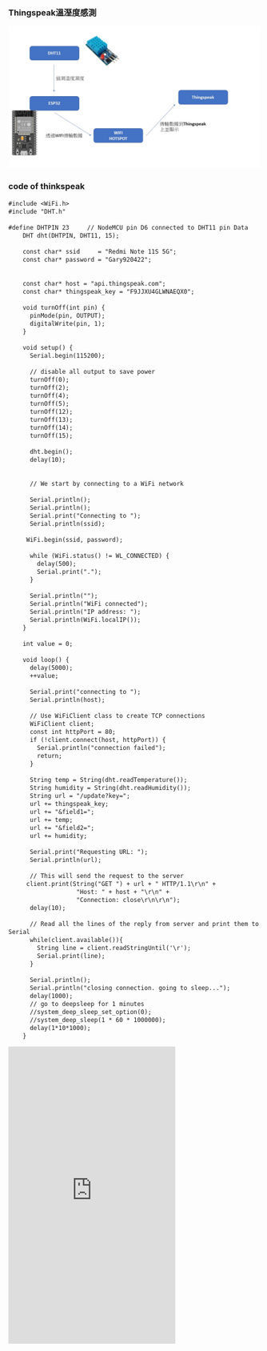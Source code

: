 ### Thingspeak溫溼度感測
![](https://github.com/GaryHSU16/MCU-course/blob/main/images/Thingspeak.jpg?raw=true)
### code of thinkspeak

    #include <WiFi.h> 
    #include "DHT.h"

    #define DHTPIN 23     // NodeMCU pin D6 connected to DHT11 pin Data
        DHT dht(DHTPIN, DHT11, 15);

        const char* ssid     = "Redmi Note 11S 5G";
        const char* password = "Gary920422";


        const char* host = "api.thingspeak.com";
        const char* thingspeak_key = "F9JJXU4GLWNAEQX0";

        void turnOff(int pin) {
          pinMode(pin, OUTPUT);
          digitalWrite(pin, 1);
        }

        void setup() {
          Serial.begin(115200);

          // disable all output to save power
          turnOff(0);
          turnOff(2);
          turnOff(4);
          turnOff(5);
          turnOff(12);
          turnOff(13);
          turnOff(14);
          turnOff(15);

          dht.begin();
          delay(10);
  

          // We start by connecting to a WiFi network

          Serial.println();
          Serial.println();
          Serial.print("Connecting to ");
          Serial.println(ssid);
  
         WiFi.begin(ssid, password);
  
          while (WiFi.status() != WL_CONNECTED) {
            delay(500);
            Serial.print(".");
          }

          Serial.println("");
          Serial.println("WiFi connected");  
          Serial.println("IP address: ");
          Serial.println(WiFi.localIP());
        }

        int value = 0;

        void loop() {
          delay(5000);
          ++value;

          Serial.print("connecting to ");
          Serial.println(host);
  
          // Use WiFiClient class to create TCP connections
          WiFiClient client;
          const int httpPort = 80;
          if (!client.connect(host, httpPort)) {
            Serial.println("connection failed");
            return;
          }

          String temp = String(dht.readTemperature());
          String humidity = String(dht.readHumidity());
          String url = "/update?key=";
          url += thingspeak_key;
          url += "&field1=";
          url += temp;
          url += "&field2=";
          url += humidity;
          
          Serial.print("Requesting URL: ");
          Serial.println(url);
  
          // This will send the request to the server
         client.print(String("GET ") + url + " HTTP/1.1\r\n" +
                       "Host: " + host + "\r\n" + 
                       "Connection: close\r\n\r\n");
          delay(10);
  
          // Read all the lines of the reply from server and print them to Serial
          while(client.available()){
            String line = client.readStringUntil('\r');
            Serial.print(line);
          }
      
          Serial.println();
          Serial.println("closing connection. going to sleep...");
          delay(1000);
          // go to deepsleep for 1 minutes
          //system_deep_sleep_set_option(0);
          //system_deep_sleep(1 * 60 * 1000000);
          delay(1*10*1000);
        }

<iframe width="334" height="594" src="https://www.youtube.com/embed/NpvgKPk6Ujg" title="溫濕度感測" frameborder="0" allow="accelerometer; autoplay; clipboard-write; encrypted-media; gyroscope; picture-in-picture; web-share" allowfullscreen></iframe>
